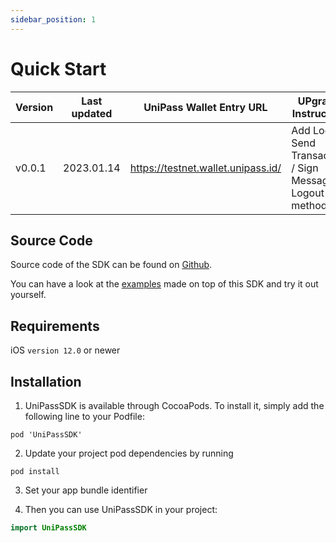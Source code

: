```yaml
---
sidebar_position: 1
---
```


# Quick Start

| Version  | Last updated   | UniPass Wallet Entry URL           | UPgrade Instruction                                                                    |
| -------- | -------------- | ---------------------------------- | -------------------------------------------------------------------------------------- |
| v0.0.1   | 2023.01.14     | https://testnet.wallet.unipass.id/ | Add Login / Send Transaction / Sign Message / Logout methods

## Source Code

Source code of the SDK can be found on [Github](https://github.com/UniPassID/UniPass-Swift-SDK).

You can have a look at the [examples](https://github.com/UniPassID/UniPass-Swift-SDK/tree/main/Example) made on top of this SDK and try it out yourself.


## Requirements

iOS `version 12.0` or newer

## Installation

1. UniPassSDK is available through CocoaPods. To install it, simply add the following line to your Podfile:

```
pod 'UniPassSDK'
```

2. Update your project pod dependencies by running

```
pod install
```

3. Set your app bundle identifier

4. Then you can use UniPassSDK in your project:

```swift
import UniPassSDK
```


